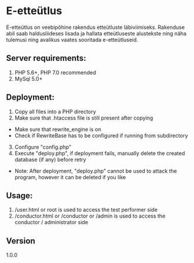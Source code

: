 # E-etteütlus

E-etteütlus on veebipõhine rakendus etteütluste läbiviimiseks. Rakenduse abil saab haldusliideses lisada ja hallata etteütluseste alustekste ning näha tulemusi ning avalikus vaates sooritada e-etteütluseid.

## Server requirements:

1. PHP 5.6+, PHP 7.0 recommended
2. MySql 5.0+

## Deployment:

1. Copy all files into a PHP directory
2. Make sure that .htaccess file is still present after copying
  * Make sure that rewrite_engine is on
  * Check if RewriteBase has to be configured if running from subdirectory
3. Configure "config.php"
4. Execute "deploy.php", if deployment fails, manually delete the created database (if any) before retry
  * Note: After deployment, "deploy.php" cannot be used to attack the program, however it can be deleted if you like


## Usage:

1. /user.html or root is used to access the test performer side
2. /conductor.html or /conductor or /admin is used to access the conductor / administrator side

## Version

1.0.0
